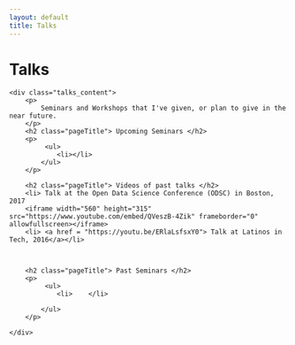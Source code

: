 ```yaml
---
layout: default
title: Talks
---
```



<div class='research'>
	<h1 class="pageTitle">Talks</h1>

	<div class="talks_content">
		<p>
			Seminars and Workshops that I've given, or plan to give in the near future.
		</p>
		<h2 class="pageTitle"> Upcoming Seminars </h2>
		<p>
			 <ul>
				<li></li>				
			</ul>
		</p>

		<h2 class="pageTitle"> Videos of past talks </h2>
		<li> Talk at the Open Data Science Conference (ODSC) in Boston, 2017
		<iframe width="560" height="315" src="https://www.youtube.com/embed/QVeszB-4Zik" frameborder="0" allowfullscreen></iframe>
		<li> <a href = "https://youtu.be/ERlaLsfsxY0"> Talk at Latinos in Tech, 2016</a></li>
		


		<h2 class="pageTitle"> Past Seminars </h2>
		<p>
			 <ul>
				<li>	</li>
				
			</ul>
		</p>

	</div>
	
</div>
